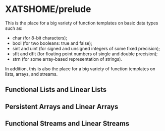 # XATSHOME/prelude

This is the place for a big variety of function templates on basic
data types such as:

- char (for 8-bit characters);
- bool (for two booleans: true and false);
- sint and uint (for signed and unsigned integers of some fixed precision);
- sflt and dflt (for floating point numbers of single and double precision);
- strn (for some array-based representation of strings).

In addition, this is also the place for a big variety of function templates
on lists, arrays, and streams.

## Functional Lists and Linear Lists

## Persistent Arrays and Linear Arrays

## Functional Streams and Linear Streams
